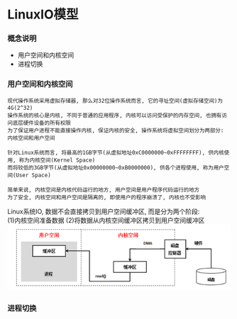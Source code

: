 # LinuxIO模型

### 概念说明
- 用户空间和内核空间
- 进程切换

### 用户空间和内核空间
```
现代操作系统采用虚拟存储器, 那么对32位操作系统而言, 它的寻址空间(虚拟存储空间)为4G(2^32)
操作系统的核心是内核, 不同于普通的应用程序, 内核可以访问受保护的内存空间, 也拥有访问底层硬件设备的所有权限
为了保证用户进程不能直接操作内核, 保证内核的安全, 操作系统将虚拟空间划分为两部分: 内核空间和用户空间

针对Linux系统而言, 将最高的1GB字节(从虚拟地址0xC0000000~0xFFFFFFFF), 供内核使用, 称为内核空间(Kernel Space)
而将较低的3GB字节(从虚拟地址0x00000000~0xB0000000), 供各个进程使用, 称为用户空间(User Space)

简单来说, 内核空间是内核代码运行的地方, 用户空间是用户程序代码运行的地方
为了安全, 内核空间和用户空间是隔离的, 即使用户的程序崩溃了, 内核也不受影响
```
Linux系统IO, 数据不会直接拷贝到用户空间缓冲区, 而是分为两个阶段:    
(1)内核空间准备数据 (2)将数据从内核空间缓冲区拷贝到用户空间缓冲区   
![LinuxIO](https://raw.githubusercontent.com/duiying/img/master/LinuxIO.png)  

### 进程切换





